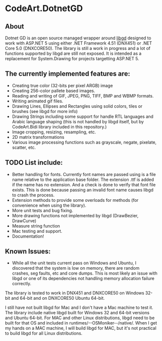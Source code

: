 # CodeArt.DotnetGD

## About
Dotnet GD is an open source managed wrapper around [libgd](https://github.com/libgd/libgd) designed to work with ASP.NET 5 using either .NET Framework 4.51 (DNX451) or .NET Core 5.0 (DNXCORE50). The library is still a work in progress and a lot of functions supported by libgd are still not exposed. It is intended as a replacement for System.Drawing for projects targetting ASP.NET 5.

## The currently implemented features are:

* Creating true color (32-bits per pixel ARGB) image
* Creating 256-color pallete based images.
* Reading and writing of GIF, JPEG, PNG, TIFF, BMP and WBMP formats.
* Writing animated gif files.
* Drawing Lines, Ellipses and Rectangles using solid colors, tiles or brushes (see libgd for more info)
* Drawing Strings including some support for handle RTL languages and Arabic language shaping (this is not handled by libgd itself, but by CodeArt.Bidi library included in this repository.)
* Image cropping, resizing, resampling, etc.
* 2D matrix transformations
* Various image processing functions such as grayscale, negate, pixelate, scatter, etc.


## TODO List include:
* Better handling for fonts. Currently font names are passed using is a file name relative to the application base folder. The extension .ttf is added if the name has no extension. And a check is done to verify that font file exists. This is done because passing an invalid font name causes libgd to crash the process.
* Extension methods to provide some overloads for methods (for convenience when using the library).
* More unit tests and bug fixing.
* More drawing functions not implemented by libgd (DrawBezier, DrawCurve)
* Measure string function
* Mac testing and support.
* Documentation!

## Known Issues:
* While all the unit tests current pass on Windows and Ubuntu, I discovered that the system is low on memory, there are random crashes, seg faults, etc and core dumps. This is most likely an issue with libgd or one of its dependencies not handling memory allocation failure correctly.


The library is tested to work in DNX451 and DNXCORE50 on Windows 32-bit and 64-bit and on DNXCORE50 Ubuntu 64-bit. 

I still have not built libgd for Mac and I don't have a Mac machine to test it. The library include native libgd built for Windows 32 and 64-bit versions and Ubuntu 64-bit. For MAC and other Linux distributions, libgd need to be built for that OS and included in runtimes/--OSMoniker--/native/. When I get my hands on a MAC machine, I will build libgd for MAC, but it's not practical to build libgd for all Linux distributions.
